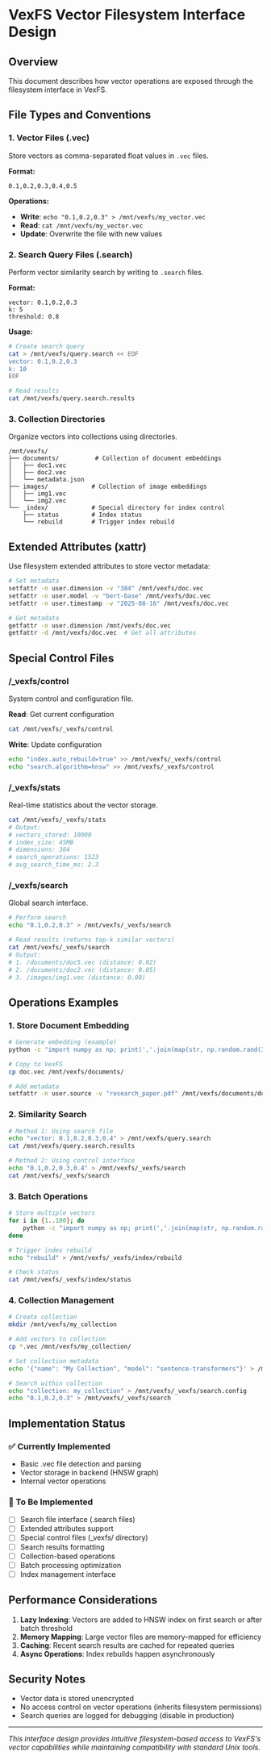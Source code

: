 # VexFS Vector Filesystem Interface Design

## Overview
This document describes how vector operations are exposed through the filesystem interface in VexFS.

## File Types and Conventions

### 1. Vector Files (.vec)
Store vectors as comma-separated float values in `.vec` files.

**Format:**
```
0.1,0.2,0.3,0.4,0.5
```

**Operations:**
- **Write**: `echo "0.1,0.2,0.3" > /mnt/vexfs/my_vector.vec`
- **Read**: `cat /mnt/vexfs/my_vector.vec`
- **Update**: Overwrite the file with new values

### 2. Search Query Files (.search)
Perform vector similarity search by writing to `.search` files.

**Format:**
```
vector: 0.1,0.2,0.3
k: 5
threshold: 0.8
```

**Usage:**
```bash
# Create search query
cat > /mnt/vexfs/query.search << EOF
vector: 0.1,0.2,0.3
k: 10
EOF

# Read results
cat /mnt/vexfs/query.search.results
```

### 3. Collection Directories
Organize vectors into collections using directories.

```
/mnt/vexfs/
├── documents/          # Collection of document embeddings
│   ├── doc1.vec
│   ├── doc2.vec
│   └── metadata.json
├── images/            # Collection of image embeddings
│   ├── img1.vec
│   └── img2.vec
└── _index/            # Special directory for index control
    ├── status         # Index status
    └── rebuild        # Trigger index rebuild
```

## Extended Attributes (xattr)

Use filesystem extended attributes to store vector metadata:

```bash
# Set metadata
setfattr -n user.dimension -v "384" /mnt/vexfs/doc.vec
setfattr -n user.model -v "bert-base" /mnt/vexfs/doc.vec
setfattr -n user.timestamp -v "2025-08-16" /mnt/vexfs/doc.vec

# Get metadata
getfattr -n user.dimension /mnt/vexfs/doc.vec
getfattr -d /mnt/vexfs/doc.vec  # Get all attributes
```

## Special Control Files

### /_vexfs/control
System control and configuration file.

**Read**: Get current configuration
```bash
cat /mnt/vexfs/_vexfs/control
```

**Write**: Update configuration
```bash
echo "index.auto_rebuild=true" >> /mnt/vexfs/_vexfs/control
echo "search.algorithm=hnsw" >> /mnt/vexfs/_vexfs/control
```

### /_vexfs/stats
Real-time statistics about the vector storage.

```bash
cat /mnt/vexfs/_vexfs/stats
# Output:
# vectors_stored: 10000
# index_size: 45MB
# dimensions: 384
# search_operations: 1523
# avg_search_time_ms: 2.3
```

### /_vexfs/search
Global search interface.

```bash
# Perform search
echo "0.1,0.2,0.3" > /mnt/vexfs/_vexfs/search

# Read results (returns top-k similar vectors)
cat /mnt/vexfs/_vexfs/search
# Output:
# 1. /documents/doc5.vec (distance: 0.02)
# 2. /documents/doc2.vec (distance: 0.05)
# 3. /images/img1.vec (distance: 0.08)
```

## Operations Examples

### 1. Store Document Embedding
```bash
# Generate embedding (example)
python -c "import numpy as np; print(','.join(map(str, np.random.rand(384))))" > doc.vec

# Copy to VexFS
cp doc.vec /mnt/vexfs/documents/

# Add metadata
setfattr -n user.source -v "research_paper.pdf" /mnt/vexfs/documents/doc.vec
```

### 2. Similarity Search
```bash
# Method 1: Using search file
echo "vector: 0.1,0.2,0.3,0.4" > /mnt/vexfs/query.search
cat /mnt/vexfs/query.search.results

# Method 2: Using control interface
echo "0.1,0.2,0.3,0.4" > /mnt/vexfs/_vexfs/search
cat /mnt/vexfs/_vexfs/search
```

### 3. Batch Operations
```bash
# Store multiple vectors
for i in {1..100}; do
    python -c "import numpy as np; print(','.join(map(str, np.random.rand(128))))" > /mnt/vexfs/batch/vec_$i.vec
done

# Trigger index rebuild
echo "rebuild" > /mnt/vexfs/_vexfs/index/rebuild

# Check status
cat /mnt/vexfs/_vexfs/index/status
```

### 4. Collection Management
```bash
# Create collection
mkdir /mnt/vexfs/my_collection

# Add vectors to collection
cp *.vec /mnt/vexfs/my_collection/

# Set collection metadata
echo '{"name": "My Collection", "model": "sentence-transformers"}' > /mnt/vexfs/my_collection/metadata.json

# Search within collection
echo "collection: my_collection" > /mnt/vexfs/_vexfs/search.config
echo "0.1,0.2,0.3" > /mnt/vexfs/_vexfs/search
```

## Implementation Status

### ✅ Currently Implemented
- Basic .vec file detection and parsing
- Vector storage in backend (HNSW graph)
- Internal vector operations

### 🚧 To Be Implemented
- [ ] Search file interface (.search files)
- [ ] Extended attributes support
- [ ] Special control files (_vexfs/ directory)
- [ ] Search results formatting
- [ ] Collection-based operations
- [ ] Batch processing optimization
- [ ] Index management interface

## Performance Considerations

1. **Lazy Indexing**: Vectors are added to HNSW index on first search or after batch threshold
2. **Memory Mapping**: Large vector files are memory-mapped for efficiency
3. **Caching**: Recent search results are cached for repeated queries
4. **Async Operations**: Index rebuilds happen asynchronously

## Security Notes

- Vector data is stored unencrypted
- No access control on vector operations (inherits filesystem permissions)
- Search queries are logged for debugging (disable in production)

---

*This interface design provides intuitive filesystem-based access to VexFS's vector capabilities while maintaining compatibility with standard Unix tools.*